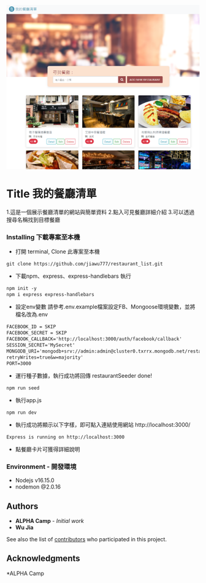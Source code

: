 ![image](https://github.com/jiawu777/restaurant_list/blob/main/A7.png)

# Title 我的餐廳清單

1.這是一個展示餐廳清單的網站與簡單資料
2.點入可見餐廳詳細介紹
3.可以透過搜尋名稱找到目標餐廳

### Installing 下載專案至本機

* 打開 terminal, Clone 此專案至本機
```
git clone https://github.com/jiawu777/restaurant_list.git
```
* 下載npm、express、express-handlebars 執行
```
npm init -y
npm i express express-handlebars
```

* 設定env變數
請參考.env.example檔案設定FB、Mongoose環境變數，並將檔名改為.env
```
FACEBOOK_ID = SKIP
FACEBOOK_SECRET = SKIP
FACEBOOK_CALLBACK='http://localhost:3000/auth/facebook/callback'
SESSION_SECRET='MySecret'
MONGODB_URI='mongodb+srv://admin:admin@cluster0.txrrx.mongodb.net/restaurant_list?retryWrites=true&w=majority'
PORT=3000
```
* 運行種子數據，執行成功將回傳 restaurantSeeder done!
```
npm run seed
```

* 執行app.js

```
npm run dev
```
* 執行成功將顯示以下字樣，即可點入連結使用網站 http://localhost:3000/
```
Express is running on http://localhost:3000
```

* 點餐廳卡片可獲得詳細說明
### Environment - 開發環境

* Nodejs v16.15.0
* nodemon @2.0.16

## Authors

* **ALPHA Camp** - *Initial work*
* **Wu Jia**

See also the list of [contributors](https://github.com/your/project/contributors) who participated in this project.

## Acknowledgments

*ALPHA Camp
